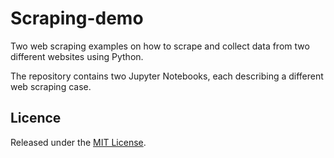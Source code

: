 # Scraping-demo

Two web scraping examples on how to scrape and collect data from two different websites using Python.

The repository contains two Jupyter Notebooks, each describing a different web scraping case.

## Licence

Released under the [MIT License](LICENSE).


